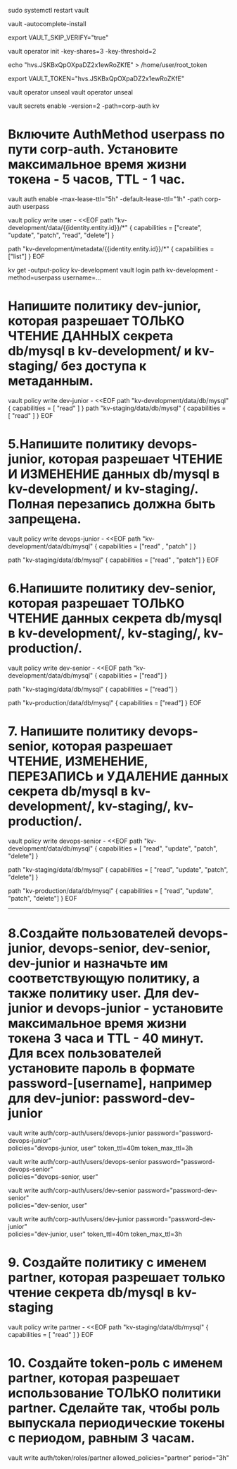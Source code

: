 sudo systemctl restart vault

vault -autocomplete-install

export VAULT_SKIP_VERIFY="true"

vault operator init -key-shares=3 -key-threshold=2

echo "hvs.JSKBxQpOXpaDZ2x1ewRoZKfE" > /home/user/root_token

export VAULT_TOKEN="hvs.JSKBxQpOXpaDZ2x1ewRoZKfE"

vault operator unseal
vault operator unseal

vault secrets enable -version=2 -path=corp-auth kv

# Включите AuthMethod userpass по пути corp-auth. Установите максимальное время жизни токена - 5 часов, TTL - 1 час.

vault auth enable -max-lease-ttl="5h" -default-lease-ttl="1h" -path corp-auth userpass

vault policy write user - <<EOF
path "kv-development/data/{{identity.entity.id}}/*" {
  capabilities = ["create", "update", "patch", "read", "delete"]
}

path "kv-development/metadata/{{identity.entity.id}}/*" {
  capabilities = ["list"]
}
EOF


kv get -output-policy kv-development
vault login path kv-development -method=userpass username=...


# Напишите политику dev-junior, которая разрешает ТОЛЬКО ЧТЕНИЕ ДАННЫХ секрета db/mysql в kv-development/ и kv-staging/ без доступа к метаданным.

vault policy write dev-junior - <<EOF
path "kv-development/data/db/mysql" {
  capabilities = [ "read" ]
}
path "kv-staging/data/db/mysql" {
  capabilities = [ "read" ]
}
EOF

# 5.Напишите политику devops-junior, которая разрешает ЧТЕНИЕ И ИЗМЕНЕНИЕ данных db/mysql в kv-development/ и kv-staging/. Полная перезапись должна быть запрещена.

vault policy write devops-junior - <<EOF
path "kv-development/data/db/mysql" {
  capabilities = ["read"  , "patch" ]
}

path "kv-staging/data/db/mysql" {
  capabilities = ["read" , "patch"]
}
EOF

# 6.Напишите политику dev-senior, которая разрешает ТОЛЬКО ЧТЕНИЕ данных секрета db/mysql в kv-development/, kv-staging/, kv-production/.

vault policy write dev-senior - <<EOF
path "kv-development/data/db/mysql" {
  capabilities = ["read"]
}

path "kv-staging/data/db/mysql" {
  capabilities = ["read"]
}

path "kv-production/data/db/mysql" {
  capabilities = ["read"]
}
EOF


# 7. Напишите политику devops-senior, которая разрешает ЧТЕНИЕ, ИЗМЕНЕНИЕ, ПЕРЕЗАПИСЬ и УДАЛЕНИЕ данных секрета db/mysql в kv-development/, kv-staging/, kv-production/.

vault policy write devops-senior - <<EOF
path "kv-development/data/db/mysql" {
  capabilities = [ "read", "update", "patch",  "delete"]
}

path "kv-staging/data/db/mysql" {
  capabilities = [ "read",  "update", "patch", "delete"]
}

path "kv-production/data/db/mysql" {
  capabilities = [ "read", "update", "patch",  "delete"]
}
EOF

----

# 8.Создайте пользователей devops-junior, devops-senior, dev-senior, dev-junior и назначьте им соответствующую политику, а также политику user. Для dev-junior и devops-junior - установите максимальное время жизни токена 3 часа и TTL - 40 минут. Для всех пользователей установите пароль в формате password-[username], например для dev-junior: password-dev-junior

vault write auth/corp-auth/users/devops-junior password="password-devops-junior" \
policies="devops-junior, user" token_ttl=40m token_max_ttl=3h

vault write auth/corp-auth/users/devops-senior password="password-devops-senior" \
policies="devops-senior, user"

vault write auth/corp-auth/users/dev-senior password="password-dev-senior" \
policies="dev-senior, user"

vault write auth/corp-auth/users/dev-junior password="password-dev-junior" \
policies="dev-junior, user" token_ttl=40m token_max_ttl=3h

# 9. Создайте политику с именем partner, которая разрешает только чтение секрета db/mysql в kv-staging

vault policy write partner - <<EOF
path "kv-staging/data/db/mysql" {
  capabilities = [ "read" ]
}
EOF

# 10. Создайте token-роль с именем partner, которая разрешает использование ТОЛЬКО политики partner. Сделайте так, чтобы роль выпускала периодические токены с периодом, равным 3 часам.

vault write auth/token/roles/partner allowed_policies="partner" period="3h"